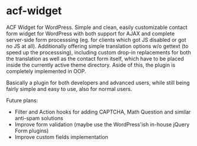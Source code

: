 acf-widget
==========

ACF Widget for WordPress. Simple and clean, easily customizable contact form widget for WordPress with both support for AJAX and complete server-side form processsing (eg. for clients which got JS disabled or got no JS at all). Additionally offering simple translation options w/o gettext (to speed up the processsing), including custom drop-in replacements for both the translation as well as the contact form itself, which have to be placed inside the currently active theme directory. Aside of this, the plugin is completely implemented in OOP. 

Basically a plugin for both developers and advanced users, while still being fairly simple and easy to use, also for normal users.

Future plans:
- Filter and Action hooks for adding CAPTCHA, Math Question and similar anti-spam solutions
- Improve form validation (maybe use the WordPress'ish in-house jQuery Form plugins)
- Improve custom fields implementation
